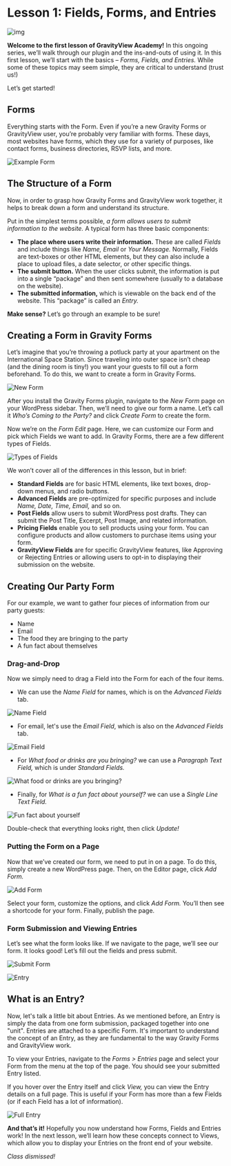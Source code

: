 # Lesson 1: Fields, Forms, and Entries



![img](https://gravityview.co/wp-content/uploads/2018/04/floaty-1-234x400.png)

**Welcome to the first lesson of GravityView Academy!** In this ongoing series, we’ll walk through our plugin and the ins-and-outs of using it. In this first lesson, we’ll start with the basics – *Forms, Fields, and Entries.* While some of these topics may seem simple, they are critical to understand (trust us!)

Let’s get started!

## Forms

Everything starts with the Form. Even if you’re a new Gravity Forms or GravityView user, you’re probably very familiar with forms. These days, most websites have forms, which they use for a variety of purposes, like contact forms, business directories, RSVP lists, and more.



![Example Form](./gitbook/images/example-form.png)



## The Structure of a Form

Now, in order to grasp how Gravity Forms and GravityView work together, it helps to break down a form and understand its structure.

Put in the simplest terms possible, *a form allows users to submit information to the website.* A typical form has three basic components:

- **The place where users write their information.** These are called *Fields* and include things like *Name,* *Email* or *Your Message.* Normally, Fields are text-boxes or other HTML elements, but they can also include a place to upload files, a date selector, or other specific things.
- **The submit button.** When the user clicks submit, the information is put into a single “package” and then sent somewhere (usually to a database on the website).
- **The submitted information,** which is viewable on the back end of the website. This “package” is called an *Entry.*

**Make sense?** Let’s go through an example to be sure!

## Creating a Form in Gravity Forms

Let’s imagine that you’re throwing a potluck party at your apartment on the International Space Station. Since traveling into outer space isn’t cheap (and the dining room is tiny!) you want your guests to fill out a form beforehand. To do this, we want to create a form in Gravity Forms. 



![New Form](./gitbook/images/new-form.png)



After you install the Gravity Forms plugin, navigate to the *New Form* page on your WordPress sidebar. Then, we’ll need to give our form a name. Let’s call it *Who’s Coming to the Party?* and click *Create Form* to create the form.

Now we’re on the *Form Edit* page. Here, we can customize our Form and pick which Fields we want to add. In Gravity Forms, there are a few different types of Fields. 



![Types of Fields](./gitbook/images/types-of-fields.png)



We won’t cover all of the differences in this lesson, but in brief:

- **Standard Fields** are for basic HTML elements, like text boxes, drop-down menus, and radio buttons.
- **Advanced Fields** are pre-optimized for specific purposes and include *Name, Date, Time, Email,* and so on.
- **Post Fields** allow users to submit WordPress post drafts. They can submit the Post Title, Excerpt, Post Image, and related information.
- **Pricing Fields** enable you to sell products using your form. You can configure products and allow customers to purchase items using your form.
- **GravityView Fields** are for specific GravityView features, like Approving or Rejecting Entries or allowing users to opt-in to displaying their submission on the website.

## Creating Our Party Form

For our example, we want to gather four pieces of information from our party guests: 

- Name
- Email
- The food they are bringing to the party
- A fun fact about themselves

### Drag-and-Drop

Now we simply need to drag a Field into the Form for each of the four items.

- We can use the *Name Field* for names, which is on the *Advanced Fields* tab.



![Name Field](./gitbook/images/name.png)



- For email, let's use the *Email Field*, which is also on the *Advanced Fields* tab.



![Email Field](./gitbook/images/email.png)



- For *What food or drinks are you bringing?* we can use a *Paragraph Text Field,* which is under *Standard Fields.*

  

![What food or drinks are you bringing?](./gitbook/images/food-bringing.png)



- Finally, for *What is a fun fact about yourself?* we can use a *Single Line Text Field.*



![Fun fact about yourself](./gitbook/images/fun-fact.png)



Double-check that everything looks right, then click *Update!*



### Putting the Form on a Page

Now that we’ve created our form, we need to put in on a page. To do this, simply create a new WordPress page. Then, on the Editor page, click *Add Form.*



![Add Form](./gitbook/images/add-form-to-page.png)



Select your form, customize the options, and click *Add Form.* You’ll then see a shortcode for your form. Finally, publish the page.

### Form Submission and Viewing Entries

Let’s see what the form looks like. If we navigate to the page, we’ll see our form. It looks good! Let’s fill out the fields and press submit.

![Submit Form](./gitbook/images/submit-form.png)





![Entry](./gitbook/images/entry-01.png)



## What is an Entry?

Now, let's talk a little bit about Entries. As we mentioned before, an Entry is simply the data from one form submission, packaged together into one "unit". Entries are attached to a specific Form. It's important to understand the concept of an Entry, as they are fundamental to the way Gravity Forms and GravityView work.

To view your Entries, navigate to the *Forms > Entries* page and select your Form from the menu at the top of the page. You should see your submitted Entry listed. 

If you hover over the Entry itself and click *View,* you can view the Entry details on a full page. This is useful if your Form has more than a few Fields (or if each Field has a lot of information).



![Full Entry](./gitbook/images/full-entry.png)



**And that’s it!** Hopefully you now understand how Forms, Fields and Entries work! In the next lesson, we’ll learn how these concepts connect to Views, which allow you to display your Entries on the front end of your website.

*Class dismissed!*

